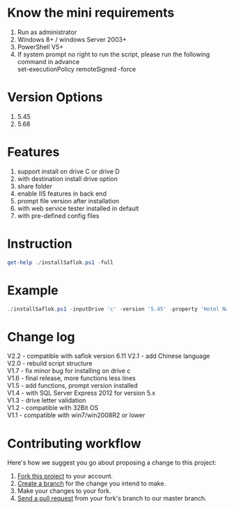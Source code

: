 # Know the mini requirements
<ol>
    <li> Run as administrator </li>
    <li> Windows 8+ / windows Server 2003+ </li>
    <li> PowerShell V5+ </li>
    <li> If system prompt no right to run the script, please run the following command in advance <br />set-executionPolicy remoteSigned -force</li>
</ol>

# Version Options
<ol>
    <li> 5.45 </li>
    <li> 5.68 </li>
</ol>

# Features
<ol>
    <li> support install on drive C or drive D </li>
    <li> with destination install drive option </li>
    <li> share folder </li>
    <li> enable IIS features in back end  </li>
    <li> prompt file version after installation  </li>
    <li> with web service tester installed in default  </li>
    <li> with pre-defined config files  </li>
</ol>

# Instruction
````Powershell
get-help ./installSaflok.ps1 -full
````

# Example
````Powershell
./installSaflok.ps1 -inputDrive 'c' -version '5.45' -property 'Hotel Name' -vendor 'dormakaba'
````

# Change log
V2.2 - compatible with saflok version 6.11
V2.1 - add Chinese language<br />
V2.0 - rebuild script structure <br />
V1.7 - fix minor bug for installing on drive c <br />
V1.6 - final release, more functions less lines <br />
V1.5 - add functions, prompt version installed <br />
V1.4 - with SQL Server Express 2012 for version 5.x <br />
V1.3 - drive letter validation <br />
V1.2 - compatible with 32Bit OS <br />
V1.1 - compatible with win7/win2008R2 or lower <br />

# Contributing workflow
Here's how we suggest you go about proposing a change to this project:<br />
<ol>
    <li><a href="https://help.github.com/articles/fork-a-repo/">Fork this project</a> to your account. </li>
    <li><a href="https://help.github.com/articles/creating-and-deleting-branches-within-your-repository">Create a branch</a> for the change you intend to make.</li>
    <li>Make your changes to your fork.</li>
    <li><a href="https://help.github.com/articles/using-pull-requests/">Send a pull request</a> from your fork's branch to our master branch.</li>
</ol>
